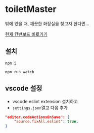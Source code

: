 # toiletMaster
밖에 있을 때, 깨끗한 화장실을 찾고자 한다면...

[현재 칸반보드 바로가기](https://github.com/vlwkaos/toiletMaster/projects/1)

## 설치 

`npm i`

`npm run watch`

## vscode 설정

- vscode eslint extension 설치하고
- `settings.json`열고 다음 추가

```json
"editor.codeActionsOnSave": {
    "source.fixAll.eslint": true,
}
```
